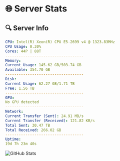 # 🌐 Server Stats
## 🔍 Server Info
```yaml
CPU: Intel(R) Xeon(R) CPU E5-2699 v4 @ 1323.83MHz
CPU Usage: 0.30%
Cores: 44P | 88T
-----------------------------------
Memory:
Current Usage: 145.62 GB/503.74 GB
Available: 354.70 GB
-----------------------------------
Disk:
Current Usage: 62.27 GB/1.71 TB
Free: 1.56 TB
-----------------------------------
GPU:
No GPU detected
-----------------------------------
Network:
Current Transfer (Sent): 24.91 MB/s
Current Transfer (Received): 121.82 KB/s
Total Sent: 30.47 TB
Total Received: 266.02 GB
-----------------------------------
Uptime:
19d 7h 23m 40s
```
![GitHub Stats](https://img.shields.io/badge/Updated-2025-03-27_04:46:29-blue)